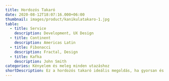 ```yaml
---
title: Hordozós Takaró
date: 2020-08-12T18:07:16.000+06:00
thumbnail: images/product/kanikulatakaro-1.jpg
table:
  - title: Service
    description: Development, UX Design
  - title: Continent
    description: Americas Latin
  - title: Fibonacci
    description: Fractal, Design
  - title: Kafka
    description: John Smith
categories: Kényelem és meleg minden utazáshoz
shortDescription: Ez a hordozós takaró ideális megoldás, ha gyorsan és kényelmesen szeretnéd elvinni a babát a kocsiba. A takaró könnyedén beleilleszthető bármelyik babahordozóba, így nem szükséges vastag overálba öltöztetned a picit. A megfelelő méretének köszönhetően tökéletesen betakarja és melegen tartja, különösen ősztől tavaszig. Vastag közbélése garantálja a melegséget, míg a minky+wellsoft kombináció extra kényelmet biztosít a legnagyobb hidegben.
---
```

